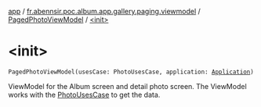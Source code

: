 [app](../../index.md) / [fr.abennsir.poc.album.app.gallery.paging.viewmodel](../index.md) / [PagedPhotoViewModel](index.md) / [&lt;init&gt;](./-init-.md)

# &lt;init&gt;

`PagedPhotoViewModel(usesCase: PhotoUsesCase, application: `[`Application`](https://developer.android.com/reference/android/app/Application.html)`)`

ViewModel for the Album screen and detail photo screen.
The ViewModel works with the [PhotoUsesCase](#) to get the data.

